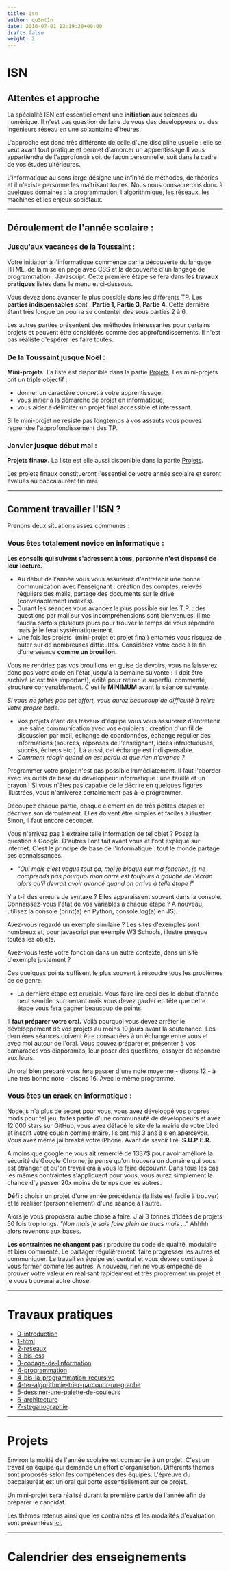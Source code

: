 ```yaml
---
title: isn
author: qu3nt1n
date: 2016-07-01 12:19:26+00:00
draft: false
weight: 2
---
```


# ISN








## Attentes et approche


La spécialité ISN est essentiellement une **initiation** aux sciences du numérique. Il n'est pas question de faire de vous des développeurs ou des ingénieurs réseau en une soixantaine d'heures.

L'approche est donc très différente de celle d'une discipline usuelle : elle se veut avant tout pratique et permet d'amorcer un apprentissage.Il vous appartiendra de l'approfondir soit de façon personnelle, soit dans le cadre de vos études ultérieures.

L'informatique au sens large désigne une infinité de méthodes, de théories et il n'existe personne les maîtrisant toutes. Nous nous consacrerons donc à quelques domaines : la programmation, l'algorithmique, les réseaux, les machines et les enjeux sociétaux.

---




## Déroulement de l'année scolaire :




### Jusqu'aux vacances de la Toussaint :


Votre initiation à l'informatique commence par la découverte du langage HTML, de la mise en page avec CSS et la découverte d'un langage de programmation : Javascript.
Cette première étape se fera dans les **travaux pratiques** listés dans le menu et ci-dessous.

Vous devez donc avancer le plus possible dans les différents TP.
Les **parties indispensables** sont : **Partie 1, Partie 3, Partie 4**. Cette dernière étant très longue on pourra se contenter des sous parties 2 à 6.

Les autres parties présentent des méthodes intéressantes pour certains projets et peuvent être considérés comme des approfondissements. Il n'est pas réaliste d'espérer les faire toutes.


### De la Toussaint jusque Noël :


**Mini-projets.** La liste est disponible dans la partie [Projets](http://qkzk.xyz/?page_id=45).
Les mini-projets ont un triple objectif :



* donner un caractère concret à votre apprentissage,
* vous initier à la démarche de projet en informatique,
* vous aider à délimiter un projet final accessible et intéressant.

Si le mini-projet ne résiste pas longtemps à vos assauts vous pouvez reprendre l'approfondissement des TP.


### Janvier jusque début mai :


**Projets finaux.** La liste est elle aussi disponible dans la partie [Projets](http://qkzk.xyz/?page_id=45).

Les projets finaux constitueront l'essentiel de votre année scolaire et seront évalués au baccalauréat fin mai.


---





## Comment travailler l'ISN ?


Prenons deux situations assez communes :


### **Vous êtes totalement novice en informatique :**


**Les conseils qui suivent s'adressent à tous, personne n'est dispensé de leur lecture.**



* Au début de l'année vous vous assurerez d'entretenir une bonne communication avec l'enseignant : création des comptes, relevés réguliers des mails, partage des documents sur le drive (convenablement indéxés).
* Durant les séances vous avancez le plus possible sur les T.P. : des questions par mail sur vos incompréhensions sont bienvenues. Il me faudra parfois plusieurs jours pour trouver le temps de vous répondre mais je le ferai systématiquement.
* Une fois les projets  (mini-projet et projet final) entamés vous risquez de buter sur de nombreuses difficultés. Considérez votre code à la fin d'une séance **comme un brouillon**.

Vous ne rendriez pas vos brouillons en guise de devoirs, vous ne laisserez donc pas votre code en l'état jusqu'à la semaine suivante : il doit être archivé (c'est très important), édité pour retirer le superflu, commenté, structuré convenablement. C'est le **MINIMUM** avant la séance suivante.

_Si vous ne faîtes pas cet effort, vous aurez beaucoup de difficulté à relire votre propre code._
* Vos projets étant des travaux d'équipe vous vous assurerez d'entretenir une saine communication avec vos équipiers : création d'un fil de discussion par mail, échange de coordonnées, échange régulier des informations (sources, réponses de l'enseignant, idées infructueuses, succès, échecs etc.). Là aussi, cet échange est indispensable.
* _Comment réagir quand on est perdu et que rien n'avance ?_

Programmer votre projet n'est pas possible immédiatement. Il faut l'aborder avec les outils de base du développeur informatique : une feuille et un crayon ! Si vous n'êtes pas capable de le décrire en quelques figures illustrées, vous n'arriverez certainement pas à le programmer.

Découpez chaque partie, chaque élément en de très petites étapes et décrivez son déroulement. Elles doivent être simples et faciles à illustrer. Sinon, il faut encore découper.

Vous n'arrivez pas à extraire telle information de tel objet ? Posez la question à Google. D'autres l'ont fait avant vous et l'ont expliqué sur internet. C'est le principe de base de l'informatique : tout le monde partage ses connaissances.

* _"Oui mais c'est vague tout ça, moi je bloque sur ma fonction, je ne comprends pas pourquoi mon carré est toujours à gauche de l'écran alors qu'il devrait avoir avancé quand on arrive à telle étape !"_

Y a t-il des erreurs de syntaxe ? Elles apparaissent souvent dans la console. Connaissez-vous l'état de vos variables à chaque étape ? A nouveau, utilisez la console (print(a) en Python, console.log(a) en JS).

Avez-vous regardé un exemple similaire ? Les sites d'exemples sont nombreux et, pour javascript par exemple W3 Schools, illustre presque toutes les objets.

Avez-vous testé votre fonction dans un autre contexte, dans un site d'exemple justement ?

Ces quelques points suffisent le plus souvent à résoudre tous les problèmes de ce genre.
* La dernière étape est cruciale. Vous faire lire ceci dès le début d'année peut sembler surprenant mais vous devez garder en tête que cette étape vous fera gagner beaucoup de points.

**Il faut préparer votre oral.** Voilà pourquoi vous devez arrêter le développement de vos projets au moins 10 jours avant la soutenance. Les dernières séances doivent être consacrées à un échange entre vous et avec moi autour de l'oral. Vous pouvez préparer et présenter à vos camarades vos diaporamas, leur poser des questions, essayer de répondre aux leurs.

Un oral bien préparé vous fera passer d'une note moyenne - disons 12 - à une très bonne note - disons 16. Avec le même programme.



### **Vous êtes un crack en informatique :**


Node.js n'a plus de secret pour vous, vous avez développé vos propres mods pour tel jeu, faites partie d'une communauté de développeurs et avez 12 000 stars sur GitHub, vous avez défacé le site de la mairie de votre bled et inscrit votre cousin comme maire. Ils ont mis 3 ans à s'en apercevoir. Vous avez même jailbreaké votre iPhone. Avant de savoir lire.
**S.U.P.E.R.**

A moins que google ne vous ait remercié de 1337$ pour avoir amélioré la sécurité de Google Chrome, je pense qu'on trouvera un domaine qui vous est étranger et qu'on travaillera à vous le faire découvrir.
Dans tous les cas les mêmes contraintes s'appliquent pour vous, vous aurez simplement la chance d'y passer 20x moins de temps que les autres.

**Défi :** choisir un projet d'une année précédente (la liste est facile à trouver) et le réaliser (personnellement) d'une séance à l'autre.

Alors je vous proposerai autre chose à faire. J'ai 3 tonnes d'idées de projets 50 fois trop longs.
_"Non mais je sais faire plein de trucs mais ..."_ Ahhhh alors revenons aux bases.

**Les contraintes ne changent pas :** produire du code de qualité, modulaire et bien commenté. Le partager régulièrement, faire progresser les autres et communiquer. Le travail en équipe est central et vous devrez continuer à vous former comme les autres.
A nouveau, rien ne vous empêche de prouver votre valeur en réalisant rapidement et très proprement un projet et je vous trouverai autre chose.


---





# Travaux pratiques




* [0-introduction](/docs/isn/isn-travaux-pratiques/0-introduction)
* [1-html](/docs/isn/isn-travaux-pratiques/1-html)
* [2-reseaux](/docs/isn/isn-travaux-pratiques/2-reseaux)
* [3-bis-css](/docs/isn/isn-travaux-pratiques/3-bis-css)
* [3-codage-de-linformation](/docs/isn/isn-travaux-pratiques/3-codage-de-linformation)
* [4-programmation](/docs/isn/isn-travaux-pratiques/4-programmation)
* [4-bis-la-programmation-recursive](/docs/isn/isn-travaux-pratiques/4-bis-la-programmation-recursive)
* [4-ter-algorithmie-trier-parcourir-un-graphe](/docs/isn/isn-travaux-pratiques/4-ter-algorithmie-trier-parcourir-un-graphe)
* [5-dessiner-une-palette-de-couleurs](/docs/isn/isn-travaux-pratiques/5-dessiner-une-palette-de-couleurs)
* [6-architecture](/docs/isn/isn-travaux-pratiques/6-architecture)
* [7-steganographie](/docs/isn/isn-travaux-pratiques/7-steganographie)






---





# Projets





Environ la moitié de l'année scolaire est consacrée à un projet. C'est un travail en équipe qui demande un effort d'organisation. Différents thèmes sont proposés selon les compétences des équipes. L'épreuve du baccalauréat est un oral qui porte essentiellement sur ce projet.

Un mini-projet sera réalisé durant la première partie de l'année afin de préparer le candidat.

Les thèmes retenus ainsi que les contraintes et les modalités d'évaluation sont présentées [ ici.](http://qkzk.xyz/?page_id=45)



---








# Calendrier des enseignements
